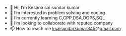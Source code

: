 - 👋 Hi, I’m Kesana sai sundar kumar
- 👀 I’m interested in problem solving and coding
- 🌱 I’m currently learning C,CPP,DSA,OOPS,SQL
- 💞️ I’m looking to collaborate with reputed company
- 📫 How to reach me ksaisundarkumar345@gmail.com

<!---
Kesanasaisundarkumar/Kesanasaisundarkumar is a ✨ special ✨ repository because its `README.md` (this file) appears on your GitHub profile.
You can click the Preview link to take a look at your changes.
--->
